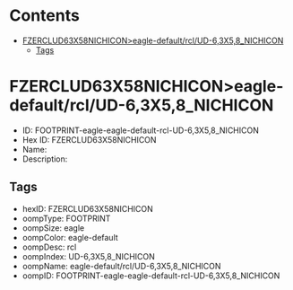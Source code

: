 



Contents
========

* [FZERCLUD63X58NICHICON>eagle-default/rcl/UD-6,3X5,8_NICHICON](#fzerclud63x58nichiconeagle-defaultrclud-63x58_nichicon)
	* [Tags](#tags)

# FZERCLUD63X58NICHICON>eagle-default/rcl/UD-6,3X5,8_NICHICON

- ID: FOOTPRINT-eagle-eagle-default-rcl-UD-6,3X5,8_NICHICON
- Hex ID: FZERCLUD63X58NICHICON
- Name: 
- Description: 

## Tags

- hexID: FZERCLUD63X58NICHICON
- oompType: FOOTPRINT
- oompSize: eagle
- oompColor: eagle-default
- oompDesc: rcl
- oompIndex: UD-6,3X5,8_NICHICON
- oompName: eagle-default/rcl/UD-6,3X5,8_NICHICON
- oompID: FOOTPRINT-eagle-eagle-default-rcl-UD-6,3X5,8_NICHICON
